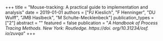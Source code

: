 +++
title = "Mouse-tracking: A practical guide to implementation and analysis"
date = 2019-01-01
authors = ["PJ Kieslich", "F Henninger", "DU Wulff", "JMB Haslbeck", "M Schulte-Mecklenbeck"]
publication_types = ["2"]
abstract = ""
featured = false
publication = "*A Handbook of Process Tracing Methods. New York: Routledge. https://doi. org/10.31234/osf. io/zuvqa*"
+++

